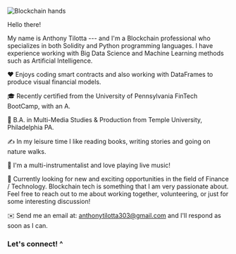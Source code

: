 ![Blockchain hands](https://user-images.githubusercontent.com/83500098/137349296-81ee6ec1-972d-4a59-b3e1-9c962537e198.jpg)

Hello there!

My name is Anthony Tilotta --- and I'm a Blockchain professional who specializes in both Solidity and Python programming languages. I have experience working with Big Data Science and Machine Learning methods such as Artificial Intelligence.

❤️ Enjoys coding smart contracts and also working with DataFrames to produce visual financial models.  

🎓 Recently certified from the University of Pennsylvania FinTech BootCamp, with an A.

🌱 B.A. in Multi-Media Studies & Production from Temple University, Philadelphia PA.

✍️ In my leisure time I like reading books, writing stories and going on nature walks.

🎵 I'm a multi-instrumentalist and love playing live music!

💬 Currently looking for new and exciting opportunities in the field of Finance / Technology. Blockchain tech is something that I am very passionate about.
Feel free to reach out to me about working together, volunteering, or just for some interesting discussion! 

✉️ Send me an email at: anthonytilotta303@gmail.com and I'll respond as soon as I can.

### Let's connect! ^
